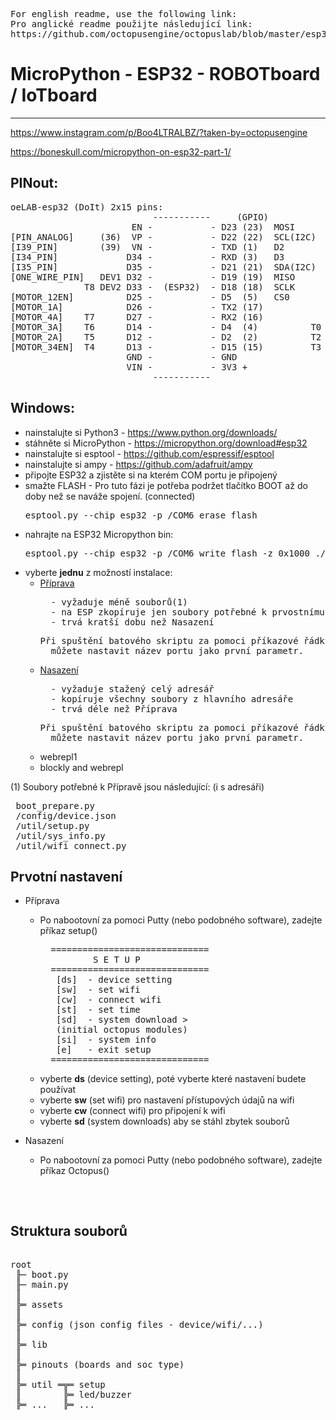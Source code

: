 <pre>For english readme, use the following link:
Pro anglické readme použijte následující link:
https://github.com/octopusengine/octopuslab/blob/master/esp32-micropython/README.md
</pre>

# MicroPython - ESP32 - ROBOTboard / IoTboard

---
https://www.instagram.com/p/Boo4LTRALBZ/?taken-by=octopusengine

https://boneskull.com/micropython-on-esp32-part-1/


## PINout:
<pre>
oeLAB-esp32 (DoIt) 2x15 pins:                                [ROBOT Board]:::
                           -----------     (GPIO)
                       EN -           - D23 (23)  MOSI       [SPI_MOSI_PIN] 
[PIN_ANALOG]     (36)  VP -           - D22 (22)  SCL(I2C)   [I2C_SCL_PIN]
[I39_PIN]        (39)  VN -           - TXD (1)   D2
[I34_PIN]             D34 -           - RXD (3)   D3
[I35_PIN]             D35 -           - D21 (21)  SDA(I2C)   [I2C_SDA_PIN]
[ONE_WIRE_PIN]   DEV1 D32 -           - D19 (19)  MISO       [SPI_MISO_PIN]
              T8 DEV2 D33 -  (ESP32)  - D18 (18)  SCLK       [SPI_CLK_PIN]
[MOTOR_12EN]          D25 -           - D5  (5)   CS0        [SPI_CS0_PIN]
[MOTOR_1A]            D26 -           - TX2 (17)             [PIN_PWM1] /Servo1
[MOTOR_4A]    T7      D27 -           - RX2 (16)             [PIN_PWM2] /Servo2
[MOTOR_3A]    T6      D14 -           - D4  (4)          T0  [PIN_PWM3] /Servo3
[MOTOR_2A]    T5      D12 -           - D2  (2)          T2  [BUILT_IN_LED]
[MOTOR_34EN]  T4      D13 -           - D15 (15)         T3  [WS_LED_PIN] //v1(13)     
                      GND -           - GND
                      VIN -           - 3V3 +
                           -----------
</pre>     

## Windows:
* nainstalujte si Python3 - https://www.python.org/downloads/
* stáhněte si MicroPython - https://micropython.org/download#esp32
* nainstalujte si esptool - https://github.com/espressif/esptool
* nainstalujte si ampy - https://github.com/adafruit/ampy
* připojte ESP32 a zjistěte si na kterém COM portu je připojený
* smažte FLASH - Pro tuto fázi je potřeba podržet tlačítko BOOT až do doby než se naváže spojení. (connected)
    <pre>esptool.py --chip esp32 -p /COM6 erase_flash</pre>
* nahrajte na ESP32 Micropython bin: 
    <pre>esptool.py --chip esp32 -p /COM6 write_flash -z 0x1000 ./down/esp32-_FileVersion_.bin</pre>
* vyberte <b>jednu</b> z možností instalace:
    * [Příprava](https://github.com/octopusengine/octopuslab/blob/master/esp32-micropython/prepare.bat)
        <pre>  - vyžaduje méně souborů(1)
        - na ESP zkopíruje jen soubory potřebné k prvostnímu nastavení
        - trvá kratší dobu než Nasazení</pre>
        <pre>Při spuštění batového skriptu za pomoci příkazové řádky 
        můžete nastavit název portu jako první parametr.</pre>
    * [Nasazení](https://github.com/octopusengine/octopuslab/blob/master/esp32-micropython/deploy.bat)
        <pre>  - vyžaduje stažený celý adresář
        - kopíruje všechny soubory z hlavního adresáře
        - trvá déle než Příprava</pre>
        <pre>Při spuštění batového skriptu za pomoci příkazové řádky 
        můžete nastavit název portu jako první parametr.</pre>
    * webrepl1
    * blockly and webrepl

(1) Soubory potřebné k Přípravě jsou následující: (i s adresáři)
<pre> boot_prepare.py
 /config/device.json
 /util/setup.py
 /util/sys_info.py
 /util/wifi_connect.py
</pre>

## Prvotní nastavení

* Příprava
    * Po nabootovní za pomoci Putty (nebo podobného software), zadejte příkaz setup()
        <pre>
        ==============================
                S E T U P
        ==============================
         [ds]  - device setting
         [sw]  - set wifi
         [cw]  - connect wifi
         [st]  - set time
         [sd]  - system download >
         (initial octopus modules)
         [si]  - system info
         [e]   - exit setup
        ==============================</pre>
    * vyberte <b>ds</b> (device setting), poté vyberte které nastavení budete používat
    * vyberte <b>sw</b> (set wifi) pro nastavení přístupových údajů na wifi
    * vyberte <b>cw</b> (connect wifi) pro připojení k wifi
    * vyberte <b>sd</b> (system downloads) aby se stáhl zbytek souborů
    
* Nasazení
    * Po nabootovní za pomoci Putty (nebo podobného software), zadejte příkaz Octopus()
        <pre>
        

## Struktura souborů

<pre>

root
 ╟─ boot.py
 ╟─ main.py
 ║
 ╠═ assets
 ║
 ╠═ config (json config files - device/wifi/...)
 ║
 ╠═ lib
 ║
 ╠═ pinouts (boards and soc type)
 ║
 ╠═ util ═╦═ setup
 ║        ╠═ led/buzzer
 ╠═ ...   ╠═ ...
</pre>







